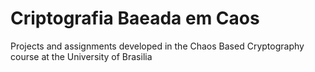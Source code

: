# Criptografia Baeada em Caos
Projects and assignments developed in the Chaos Based Cryptography course at the University of Brasilia
